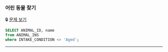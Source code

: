 ### 어린 동물 찾기

🔒 [문제 보기](https://school.programmers.co.kr/learn/courses/30/lessons/59037)

```SQL
SELECT ANIMAL_ID, name
from ANIMAL_INS
where INTAKE_CONDITION <> 'Aged';
```

------
